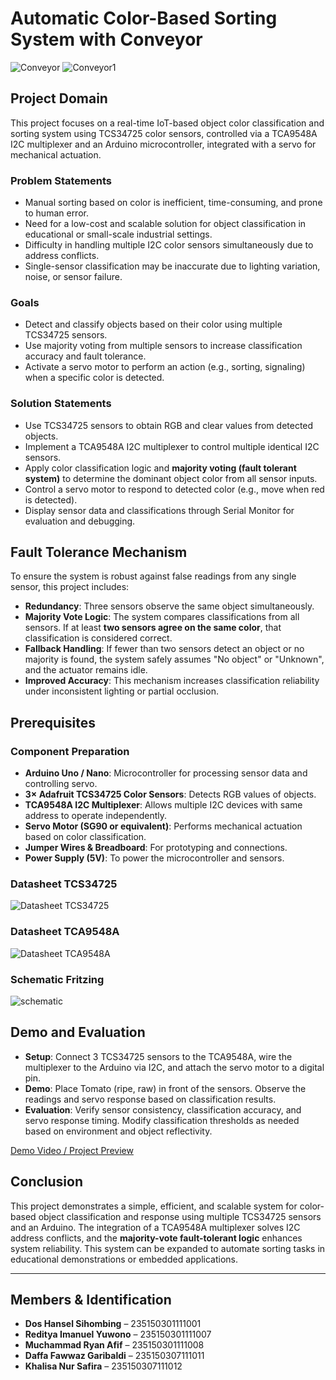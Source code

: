 # Automatic Color-Based Sorting System with Conveyor

![Conveyor](https://raw.githubusercontent.com/Vannobble/Automatic-Sorting-Tomato/main/assets/Conveyor.jpg)
![Conveyor1](https://raw.githubusercontent.com/Vannobble/Automatic-Sorting-Tomato/main/assets/Conveyor1.jpg)


## Project Domain

This project focuses on a real-time IoT-based object color classification and sorting system using TCS34725 color sensors, controlled via a TCA9548A I2C multiplexer and an Arduino microcontroller, integrated with a servo for mechanical actuation.

### Problem Statements

* Manual sorting based on color is inefficient, time-consuming, and prone to human error.
* Need for a low-cost and scalable solution for object classification in educational or small-scale industrial settings.
* Difficulty in handling multiple I2C color sensors simultaneously due to address conflicts.
* Single-sensor classification may be inaccurate due to lighting variation, noise, or sensor failure.

### Goals

* Detect and classify objects based on their color using multiple TCS34725 sensors.
* Use majority voting from multiple sensors to increase classification accuracy and fault tolerance.
* Activate a servo motor to perform an action (e.g., sorting, signaling) when a specific color is detected.

### Solution Statements

* Use TCS34725 sensors to obtain RGB and clear values from detected objects.
* Implement a TCA9548A I2C multiplexer to control multiple identical I2C sensors.
* Apply color classification logic and **majority voting (fault tolerant system)** to determine the dominant object color from all sensor inputs.
* Control a servo motor to respond to detected color (e.g., move when red is detected).
* Display sensor data and classifications through Serial Monitor for evaluation and debugging.

## Fault Tolerance Mechanism

To ensure the system is robust against false readings from any single sensor, this project includes:

* **Redundancy**: Three sensors observe the same object simultaneously.
* **Majority Vote Logic**: The system compares classifications from all sensors. If at least **two sensors agree on the same color**, that classification is considered correct.
* **Fallback Handling**: If fewer than two sensors detect an object or no majority is found, the system safely assumes "No object" or "Unknown", and the actuator remains idle.
* **Improved Accuracy**: This mechanism increases classification reliability under inconsistent lighting or partial occlusion.

## Prerequisites

### Component Preparation

* **Arduino Uno / Nano**: Microcontroller for processing sensor data and controlling servo.
* **3× Adafruit TCS34725 Color Sensors**: Detects RGB values of objects.
* **TCA9548A I2C Multiplexer**: Allows multiple I2C devices with same address to operate independently.
* **Servo Motor (SG90 or equivalent)**: Performs mechanical actuation based on color classification.
* **Jumper Wires & Breadboard**: For prototyping and connections.
* **Power Supply (5V)**: To power the microcontroller and sensors.

### Datasheet TCS34725

![Datasheet TCS34725](assets/TCS.jpg)

### Datasheet TCA9548A

![Datasheet TCA9548A](assets/MUX.png)

### Schematic Fritzing

![schematic](assets/CIRKITT.png)

## Demo and Evaluation

* **Setup**: Connect 3 TCS34725 sensors to the TCA9548A, wire the multiplexer to the Arduino via I2C, and attach the servo motor to a digital pin.
* **Demo**: Place Tomato (ripe, raw) in front of the sensors. Observe the readings and servo response based on classification results.
* **Evaluation**: Verify sensor consistency, classification accuracy, and servo response timing. Modify classification thresholds as needed based on environment and object reflectivity.

[Demo Video / Project Preview]([https://raw.githubusercontent.com/Vannobble/Automatic-Sorting-Tomato/main/assets/Demo.mp4
)

## Conclusion

This project demonstrates a simple, efficient, and scalable system for color-based object classification and response using multiple TCS34725 sensors and an Arduino. The integration of a TCA9548A multiplexer solves I2C address conflicts, and the **majority-vote fault-tolerant logic** enhances system reliability. This system can be expanded to automate sorting tasks in educational demonstrations or embedded applications.

---

## Members & Identification

* **Dos Hansel Sihombing** – 235150301111001
* **Reditya Imanuel Yuwono** – 235150301111007  
* **Muchammad Ryan Afif** – 235150301111008  
* **Daffa Fawwaz Garibaldi** – 235150307111011  
* **Khalisa Nur Safira** – 235150307111012
